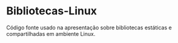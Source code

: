 # Bibliotecas-Linux
Código fonte usado na apresentação sobre bibliotecas estáticas e compartilhadas em ambiente Linux.

